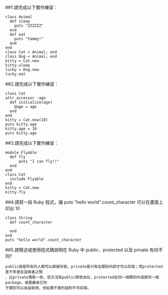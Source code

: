 ##1.請完成以下實作練習：
```
class Animal
  def sleep
    puts "ZZZZZZ"
  end
  def eat
    puts "Yammy!"
  end
end
class Cat < Animal; end
class Dog < Animal; end
kitty = Cat.new
kitty.sleep
lucky = Dog.new
lucky.eat
```
##2.請完成以下實作練習：
```
class Cat
attr_accessor :age 
  def initialize(age)
    @age = age
  end
end
kitty = Cat.new(10)
puts kitty.age
kitty.age = 18
puts kitty.age
```
##3.請完成以下實作練習：
```
module Flyable
  def fly
      puts "I can fly!!"
  end
end
class Cat
  include Flyable
end
kitty = Cat.new
kitty.fly
```
##4.請寫一段 Ruby 程式，讓 puts "hello world".count_character 可以在畫面上印出 10
```
class String
  def count_character
      
  end
end
puts "hello world".count_character
```
##5.請簡述或使用程式碼說明在 Ruby 中 public、protected 以及 private 有何不同?
```
public就是所有的人都可以直接存取，private是只有在類別內部才可以存取；而protected差不多是在這兩者之間
，比private寬鬆一些，但又沒有public那麼自在，protected在同一個類別內或是同一個package，或是繼承它的
子類別可以自由取用，但如果不是的話則不可存取。
```
